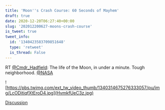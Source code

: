 ```yaml
---
title: 'Moon''s Crash Course: 60 Seconds of Mayhem'
draft: true
date: 2020-12-20T06:27:40+00:00
slug: '202012200627-moons-crash-course'
is_tweet: true
tweet_info:
  id: '1340423583709851648'
  type: 'retweet'
  is_thread: False
---
```




RT [@Cmdr_Hadfield](https://x.com/Cmdr_Hadfield): The life of the Moon, in under a minute. Tough neighborhood. 
[@NASA](https://x.com/NASA) 

![https://pbs.twimg.com/ext_tw_video_thumb/1340314675276333057/pu/img/LcODitiqfXtEroD4.jpg](HvmkfUeC3z.jpg)

[Discussion](https://x.com/sytelus/status/1340423583709851648)

